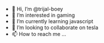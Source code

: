 - 👋 Hi, I’m @trijal-boey
- 👀 I’m interested in gaming
- 🌱 I’m currently learning javascript
- 💞️ I’m looking to collaborate on tesla
- 📫 How to reach me ...

<!---
trijal-boey/trijal-boey is a ✨ special ✨ repository because its `README.md` (this file) appears on your GitHub profile.
You can click the Preview link to take a look at your changes.
--->
